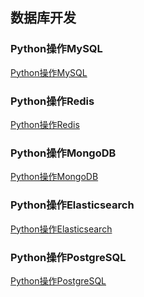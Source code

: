 ## 数据库开发

### Python操作MySQL

[Python操作MySQL]()

### Python操作Redis

[Python操作Redis]()

### Python操作MongoDB

[Python操作MongoDB]()

### Python操作Elasticsearch

[Python操作Elasticsearch]()

### Python操作PostgreSQL

[Python操作PostgreSQL]()

